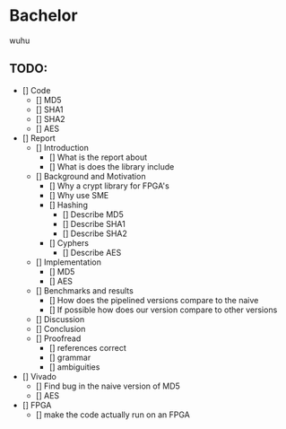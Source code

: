 # Bachelor
wuhu
## TODO:
 - [] Code
      - [] MD5
      - [] SHA1
      - [] SHA2
      - [] AES
 - [] Report
      - [] Introduction
           - [] What is the report about
           - [] What is does the library include
      - [] Background and Motivation
           - [] Why a crypt library for FPGA's
           - [] Why use SME
           - [] Hashing
                - [] Describe MD5
                - [] Describe SHA1
                - [] Describe SHA2
           - [] Cyphers
                - [] Describe AES
      - [] Implementation
           - [] MD5
           - [] AES
      - [] Benchmarks and results
           - [] How does the pipelined versions compare to the naive
           - [] If possible how does our version compare to other versions
      - [] Discussion
      - [] Conclusion
      - [] Proofread
           - [] references correct
           - [] grammar
           - [] ambiguities
 - [] Vivado
      - [] Find bug in the naive version of MD5
      - [] AES
 - [] FPGA
      - [] make the code actually run on an FPGA
